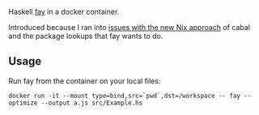 Haskell [fay](https://github.com/faylang/fay/wiki) in a docker container.

Introduced because I ran into [issues with the new Nix approach](https://github.com/faylang/fay/issues/459) of cabal and the package lookups that fay wants to do.

Usage
-----
Run fay from the container on your local files:

    docker run -it --mount type=bind,src=`pwd`,dst=/workspace -- fay --optimize --output a.js src/Example.hs